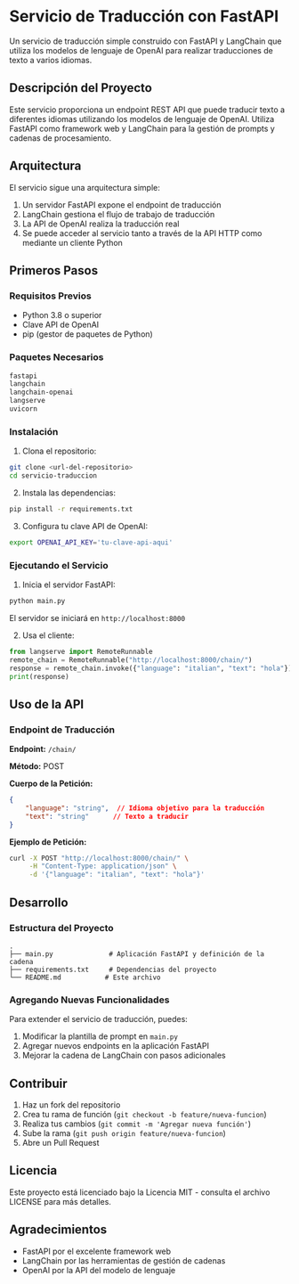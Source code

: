 # Servicio de Traducción con FastAPI

Un servicio de traducción simple construido con FastAPI y LangChain que utiliza los modelos de lenguaje de OpenAI para realizar traducciones de texto a varios idiomas.

## Descripción del Proyecto

Este servicio proporciona un endpoint REST API que puede traducir texto a diferentes idiomas utilizando los modelos de lenguaje de OpenAI. Utiliza FastAPI como framework web y LangChain para la gestión de prompts y cadenas de procesamiento.

## Arquitectura

El servicio sigue una arquitectura simple:
1. Un servidor FastAPI expone el endpoint de traducción
2. LangChain gestiona el flujo de trabajo de traducción
3. La API de OpenAI realiza la traducción real
4. Se puede acceder al servicio tanto a través de la API HTTP como mediante un cliente Python

## Primeros Pasos

### Requisitos Previos

- Python 3.8 o superior
- Clave API de OpenAI
- pip (gestor de paquetes de Python)

### Paquetes Necesarios

```bash
fastapi
langchain
langchain-openai
langserve
uvicorn
```

### Instalación

1. Clona el repositorio:
```bash
git clone <url-del-repositorio>
cd servicio-traduccion
```

2. Instala las dependencias:
```bash
pip install -r requirements.txt
```

3. Configura tu clave API de OpenAI:
```bash
export OPENAI_API_KEY='tu-clave-api-aqui'
```

### Ejecutando el Servicio

1. Inicia el servidor FastAPI:
```bash
python main.py
```

El servidor se iniciará en `http://localhost:8000`

2. Usa el cliente:
```python
from langserve import RemoteRunnable
remote_chain = RemoteRunnable("http://localhost:8000/chain/")
response = remote_chain.invoke({"language": "italian", "text": "hola"})
print(response)
```

## Uso de la API

### Endpoint de Traducción

**Endpoint:** `/chain/`

**Método:** POST

**Cuerpo de la Petición:**
```json
{
    "language": "string",  // Idioma objetivo para la traducción
    "text": "string"      // Texto a traducir
}
```

**Ejemplo de Petición:**
```bash
curl -X POST "http://localhost:8000/chain/" \
     -H "Content-Type: application/json" \
     -d '{"language": "italian", "text": "hola"}'
```

## Desarrollo

### Estructura del Proyecto
```
.
├── main.py              # Aplicación FastAPI y definición de la cadena
├── requirements.txt     # Dependencias del proyecto
└── README.md           # Este archivo
```

### Agregando Nuevas Funcionalidades

Para extender el servicio de traducción, puedes:
1. Modificar la plantilla de prompt en `main.py`
2. Agregar nuevos endpoints en la aplicación FastAPI
3. Mejorar la cadena de LangChain con pasos adicionales

## Contribuir

1. Haz un fork del repositorio
2. Crea tu rama de función (`git checkout -b feature/nueva-funcion`)
3. Realiza tus cambios (`git commit -m 'Agregar nueva función'`)
4. Sube la rama (`git push origin feature/nueva-funcion`)
5. Abre un Pull Request

## Licencia

Este proyecto está licenciado bajo la Licencia MIT - consulta el archivo LICENSE para más detalles.

## Agradecimientos

* FastAPI por el excelente framework web
* LangChain por las herramientas de gestión de cadenas
* OpenAI por la API del modelo de lenguaje

